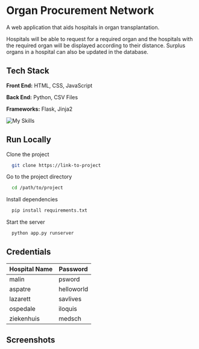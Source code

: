 
# Organ Procurement Network

A web application that aids hospitals in organ transplantation.  

Hospitals will be able to request for a required organ and the hospitals with the required organ will be displayed according to their distance.  Surplus organs in a hospital can also be updated in the database.
## Tech Stack

**Front End:** HTML, CSS, JavaScript

**Back End:** Python, CSV Files

**Frameworks:** Flask, Jinja2




![My Skills](https://skills.thijs.gg/icons?i=html,js,css,python)

## Run Locally

Clone the project

```bash
  git clone https://link-to-project
```

Go to the project directory

```bash
  cd /path/to/project
```

Install dependencies

```bash
  pip install requirements.txt
```

Start the server

```bash
  python app.py runserver
```


## Credentials 
| Hospital Name | Password |
| ----------- | ----------- |
| malin       | psword       |
| aspatre   | helloworld        |
| lazarett   | savlives        |
| ospedale   | iloquis        |
| ziekenhuis     | medsch        |




## Screenshots



